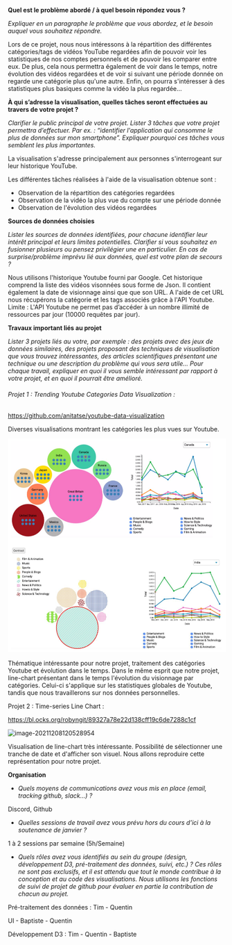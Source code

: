 **Quel est le problème abordé / à quel besoin répondez vous ?**

_Expliquer en un paragraphe le problème que vous abordez, et le besoin auquel vous souhaitez répondre._

Lors de ce projet, nous nous intéressons à la répartition des différentes catégories/tags de vidéos YouTube regardées afin de pouvoir voir les statistiques de nos comptes personnels et de pouvoir les comparer entre eux. De plus, cela nous permettra également de voir dans le temps, notre évolution des vidéos regardées et de voir si suivant une période donnée on regarde une catégorie plus qu'une autre. Enfin, on pourra s'intéresser à des statistiques plus basiques comme la vidéo la plus regardée...



**À qui s’adresse la visualisation, quelles tâches seront effectuées au travers de votre projet ?**

_Clarifier le public principal de votre projet. Lister 3 tâches que votre projet permettra d’effectuer. Par ex. : “identifier l'application qui  consomme le plus de données sur mon smartphone”. Expliquer pourquoi ces  tâches vous semblent les plus importantes._

La visualisation s'adresse principalement aux personnes s'interrogeant sur leur historique YouTube.

Les différentes tâches réalisées à l'aide de la visualisation obtenue sont :

* Observation de la répartition des catégories regardées
* Observation de la vidéo la plus vue du compte sur une période donnée
* Observation de l'évolution des vidéos regardées



**Sources de données choisies**

_Lister les sources de données identifiées, pour chacune identifier leur  intérêt principal et leurs limites potentielles. Clarifier si vous  souhaitez en fusionner plusieurs ou pensez privilégier une en  particulier. En cas de surprise/problème imprévu lié aux données, quel  est votre plan de secours ?_

Nous utilisons l'historique Youtube fourni par Google. Cet historique comprend la liste des vidéos visonnées sous forme de Json. Il contient également la date de visionnage ainsi que que son URL. A l'aide de cet URL nous récupérons la catégorie et les tags associés grâce à l'API Youtube. Limite : L'API Youtube ne permet pas d’accéder à un nombre illimité de ressources par jour (10000 requêtes par jour).

**Travaux important liés au projet**

_Lister 3 projets liés au votre, par exemple : des projets avec des jeux  de données similaires, des projets proposant des techniques de  visualisation que vous trouvez intéressantes, des articles scientifiques présentant une technique ou une description du problème qui vous sera  utile... Pour chaque travail, expliquer en quoi il vous semble  intéressant par rapport à votre projet, et en quoi il pourrait être  amélioré._

###### Projet 1 : Trending Youtube Categories Data Visualization :

https://github.com/anitatse/youtube-data-visualization

Diverses visualisations montrant les catégories les plus vues sur Youtube.  

![img](https://github.com/anitatse/youtube-data-visualization/raw/master/images/visualization.png)



Thématique intéressante pour notre projet, traitement des catégories Youtube et évolution dans le temps. Dans le même esprit que notre projet, line-chart présentant dans le temps l'évolution du visionnage par catégories. Celui-ci s'applique sur les statistiques globales de Youtube, tandis que nous travaillerons sur nos données personnelles.    

Projet 2 : Time-series Line Chart :

https://bl.ocks.org/robyngit/89327a78e22d138cff19c6de7288c1cf

![image-20211208120528954](/home/tim/.config/Typora/typora-user-images/image-20211208120528954.png)

Visualisation de line-chart très intéressante. Possibilité de sélectionner une tranche de date et d'afficher son visuel. Nous allons reproduire cette représentation pour notre projet.  



**Organisation**

- _Quels moyens de communications avez vous mis en place (email, tracking github, slack...) ?_

Discord, Github

- _Quelles sessions de travail avez vous prévu hors du cours d’ici à la soutenance de janvier ?_

1 à 2 sessions par semaine (5h/Semaine)

- _Quels rôles avez vous identifiés au sein du groupe (design,  développement D3, pré-traitement des données, suivi, etc.) ? Ces rôles  ne sont pas exclusifs, et il est attendu que tout le monde contribue à  la conception et au code des visualisations. Nous utilisons les  fonctions de suivi de projet de github pour évaluer en partie la  contribution de chacun au projet._

Pré-traitement des données : Tim - Quentin

UI - Baptiste - Quentin

Développement D3 : Tim - Quentin - Baptiste 

